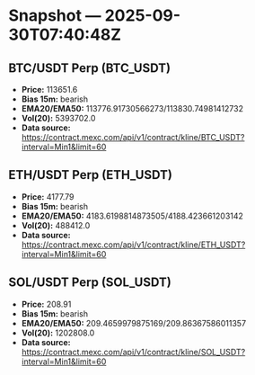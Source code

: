 # Snapshot — 2025-09-30T07:40:48Z

## BTC/USDT Perp (BTC_USDT)
- **Price:** 113651.6
- **Bias 15m:** bearish
- **EMA20/EMA50:** 113776.91730566273/113830.74981412732
- **Vol(20):** 5393702.0
- **Data source:** https://contract.mexc.com/api/v1/contract/kline/BTC_USDT?interval=Min1&limit=60

## ETH/USDT Perp (ETH_USDT)
- **Price:** 4177.79
- **Bias 15m:** bearish
- **EMA20/EMA50:** 4183.6198814873505/4188.423661203142
- **Vol(20):** 488412.0
- **Data source:** https://contract.mexc.com/api/v1/contract/kline/ETH_USDT?interval=Min1&limit=60

## SOL/USDT Perp (SOL_USDT)
- **Price:** 208.91
- **Bias 15m:** bearish
- **EMA20/EMA50:** 209.4659979875169/209.86367586011357
- **Vol(20):** 1202808.0
- **Data source:** https://contract.mexc.com/api/v1/contract/kline/SOL_USDT?interval=Min1&limit=60

